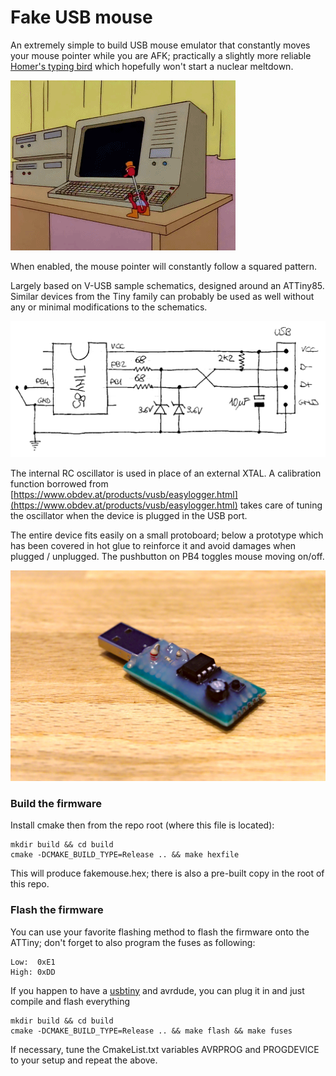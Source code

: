 # Fake USB mouse

An extremely simple to build USB mouse emulator that constantly moves your mouse pointer while you are AFK; practically 
a slightly more reliable [Homer's typing bird](https://www.imdb.com/title/tt0701144) which hopefully won't start 
a nuclear meltdown.

![Homer Typing Bird](pics/homer_typing_bird.gif)

When enabled, the mouse pointer will constantly follow a squared pattern.

Largely based on V-USB sample schematics, designed around an ATTiny85. Similar devices from the Tiny family can 
probably be used as well without any or minimal modifications to the schematics.

![Schematics](pics/schematics.png)

The internal RC oscillator is used in place of an external XTAL. A calibration function borrowed from 
[https://www.obdev.at/products/vusb/easylogger.html](https://www.obdev.at/products/vusb/easylogger.html) takes care of 
tuning the oscillator when the device is plugged in the USB port.

The entire device fits easily on a small protoboard; below a prototype which has been covered in hot glue to reinforce 
it and avoid damages when plugged / unplugged. The pushbutton on PB4 toggles mouse moving on/off.  

![Schematics](pics/proto.jpg)

### Build the firmware

Install cmake then from the repo root (where this file is located):

```
mkdir build && cd build
cmake -DCMAKE_BUILD_TYPE=Release .. && make hexfile
```

This will produce fakemouse.hex; there is also a pre-built copy in the root of this repo.

### Flash the firmware

You can use your favorite flashing method to flash the firmware onto the ATTiny; don't forget to also program the 
fuses as following:

```
Low:  0xE1
High: 0xDD
```
 
If you happen to have a [usbtiny](https://learn.adafruit.com/usbtinyisp/avrdude) and avrdude, you can plug it in and 
just compile and flash everything 

```
mkdir build && cd build
cmake -DCMAKE_BUILD_TYPE=Release .. && make flash && make fuses
```

If necessary, tune the CmakeList.txt variables AVRPROG and PROGDEVICE to your setup and repeat the above.
 


